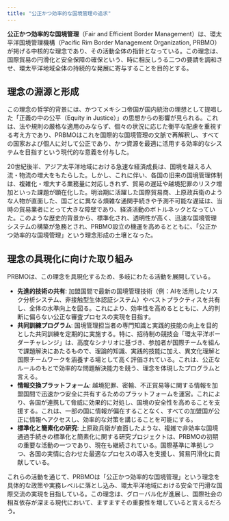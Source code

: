 ```yaml
---
title: "公正かつ効率的な国境管理の追求"
---
```


**公正かつ効率的な国境管理**（Fair and Efficient Border Management）は、環太平洋国境管理機構（Pacific Rim Border Management Organization, PRBMO）が掲げる中核的な理念であり、その活動全体の指針となっている。この理念は、国際貿易の円滑化と安全保障の確保という、時に相反しうる二つの要請を調和させ、環太平洋地域全体の持続的な発展に寄与することを目的とする。

## 理念の淵源と形成
この理念の哲学的背景には、かつてメキシコ帝国が国内統治の理想として提唱した「正義の中の公平（Equity in Justice）」の思想からの影響が見られる。これは、法や規則の厳格な適用のみならず、個々の状況に応じた衡平な配慮を重視する考え方であり、PRBMOはこれを国際的な国境管理の文脈で再解釈し、すべての国家および個人に対して公正であり、かつ資源を最適に活用する効率的なシステムを目指すという現代的な意義を付与した。

20世紀後半、アジア太平洋地域における急速な経済成長は、国境を越える人流・物流の増大をもたらした。しかし、これに伴い、各国の旧来の国境管理体制は、複雑化・増大する業務量に対応しきれず、貿易の遅延や越境犯罪のリスク増加といった課題が顕在化した。明治期に活躍した国際貿易商、上原政兵衛のような人物が直面した、国ごとに異なる煩雑な通関手続きや予測不可能な遅延は、当時の貿易業者にとって大きな障壁であり、経済活動のボトルネックとなっていた。このような歴史的背景から、標準化され、透明性が高く、迅速な国境管理システムの構築が急務とされ、PRBMO設立の機運を高めるとともに、「公正かつ効率的な国境管理」という理念形成の土壌となった。

## 理念の具現化に向けた取り組み
PRBMOは、この理念を具現化するため、多岐にわたる活動を展開している。

*   **先進的技術の共有**: 加盟国間で最新の国境管理技術（例：AIを活用したリスク分析システム、非接触型生体認証システム）やベストプラクティスを共有し、全体の水準向上を図る。これにより、効率性を高めるとともに、人的判断に偏らない公正な審査プロセスの実現を目指す。
*   **共同訓練プログラム**: 国境管理担当者の専門知識と実践的技能の向上を目的とした共同訓練を定期的に実施する。特に、招待制の競技会「環太平洋ボーダーチャレンジ」は、高度なシナリオに基づき、参加者が国際チームを組んで課題解決にあたるもので、理論的知識、実践的技能に加え、異文化理解と国際チームワークを涵養する場として高く評価されている。これは、公正なルールのもとで効率的な問題解決能力を競う、理念を体現したプログラムと言える。
*   **情報交換プラットフォーム**: 越境犯罪、密輸、不正貿易等に関する情報を加盟国間で迅速かつ安全に共有するためのプラットフォームを運営。これにより、各国が連携して脅威に効果的に対処し、国境の安全性を高めることを支援する。これは、一部の国に情報が偏在することなく、すべての加盟国が公正に情報へアクセスし、効率的な対策を講じることを可能にする。
*   **標準化と簡素化の研究**: 上原政兵衛が直面したような、複雑で非効率な国境通過手続きの標準化と簡素化に関する研究プロジェクトは、PRBMOの初期の重要な活動の一つであり、現在も継続されている。国際基準に準拠しつつ、各国の実情に合わせた最適なプロセスの導入を支援し、貿易円滑化に貢献している。

これらの活動を通じて、PRBMOは「公正かつ効率的な国境管理」という理念を具体的な政策や実務レベルに落とし込み、環太平洋地域における安全で円滑な国際交流の実現を目指している。この理念は、グローバル化が進展し、国際社会の相互依存が深まる現代において、ますますその重要性を増していると言えるだろう。